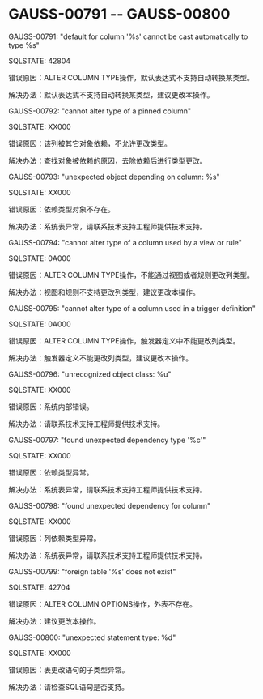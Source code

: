 # GAUSS-00791 -- GAUSS-00800

GAUSS-00791: "default for column '%s' cannot be cast automatically to type %s"

SQLSTATE: 42804

错误原因：ALTER COLUMN TYPE操作，默认表达式不支持自动转换某类型。

解决办法：默认表达式不支持自动转换某类型，建议更改本操作。

GAUSS-00792: "cannot alter type of a pinned column"

SQLSTATE: XX000

错误原因：该列被其它对象依赖，不允许更改类型。

解决办法：查找对象被依赖的原因，去除依赖后进行类型更改。

GAUSS-00793: "unexpected object depending on column: %s"

SQLSTATE: XX000

错误原因：依赖类型对象不存在。

解决办法：系统表异常，请联系技术支持工程师提供技术支持。

GAUSS-00794: "cannot alter type of a column used by a view or rule"

SQLSTATE: 0A000

错误原因：ALTER COLUMN TYPE操作，不能通过视图或者规则更改列类型。

解决办法：视图和规则不支持更改列类型，建议更改本操作。

GAUSS-00795: "cannot alter type of a column used in a trigger definition"

SQLSTATE: 0A000

错误原因：ALTER COLUMN TYPE操作，触发器定义中不能更改列类型。

解决办法：触发器定义不能更改列类型，建议更改本操作。

GAUSS-00796: "unrecognized object class: %u"

SQLSTATE: XX000

错误原因：系统内部错误。

解决办法：请联系技术支持工程师提供技术支持。

GAUSS-00797: "found unexpected dependency type '%c'"

SQLSTATE: XX000

错误原因：依赖类型异常。

解决办法：系统表异常，请联系技术支持工程师提供技术支持。

GAUSS-00798: "found unexpected dependency for column"

SQLSTATE: XX000

错误原因：列依赖类型异常。

解决办法：系统表异常，请联系技术支持工程师提供技术支持。

GAUSS-00799: "foreign table '%s' does not exist"

SQLSTATE: 42704

错误原因：ALTER COLUMN OPTIONS操作，外表不存在。

解决办法：建议更改本操作。

GAUSS-00800: "unexpected statement type: %d"

SQLSTATE: XX000

错误原因：表更改语句的子类型异常。

解决办法：请检查SQL语句是否支持。

